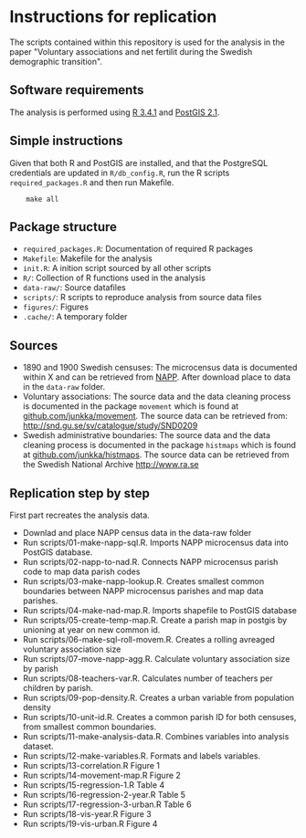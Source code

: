 Instructions for replication
================

The scripts contained within this repository is used for the analysis in the paper "Voluntary associations and net fertilit during the Swedish demographic transition". 

## Software requirements

The analysis is performed using [R 3.4.1](https://www.r-project.org/) and [PostGIS 2.1](http://postgis.net/).

## Simple instructions

Given that both R and PostGIS are installed, and that the PostgreSQL credentials are updated in `R/db_config.R`, run the R scripts `required_packages.R` and then run Makefile.

		make all


## Package structure

* `required_packages.R`: Documentation of required R packages
* `Makefile`: Makefile for the analysis
* `init.R`: A inition script sourced by all other scripts
* `R/`: Collection of R functions used in the analysis
* `data-raw/`: Source datafiles
* `scripts/`: R scripts to reproduce analysis from source data files
* `figures/`: Figures
* `.cache/`: A temporary folder

## Sources

* 1890 and 1900 Swedish censuses: The microcensus data is documented within X and can be retrieved from [NAPP](https://www.nappdata.org/). After download place to data in the `data-raw` folder.
* Voluntary associations: The source data and the data cleaning process is documented in the package `movement` which is found at [github.com/junkka/movement](https://github.com/junkka/movement). The source data can be retrieved from: http://snd.gu.se/sv/catalogue/study/SND0209
* Swedish administrative boundaries: The source data and the data cleaning process is documented in the package `histmaps` which is found at [github.com/junkka/histmaps](https://github.com/junkka/histmaps). The source data can be retrieved from the Swedish National Archive http://www.ra.se

## Replication step by step

First part recreates the analysis data.

* Downlad and place NAPP census data in the data-raw folder
* Run scripts/01-make-napp-sql.R. Imports NAPP microcensus data into PostGIS database.
* Run scripts/02-napp-to-nad.R. Connects NAPP microcensus parish code to map data parish codes
* Run scripts/03-make-napp-lookup.R. Creates smallest common boundaries between NAPP microcensus parishes and map data parishes.
* Run scripts/04-make-nad-map.R. Imports shapefile to PostGIS database
* Run scripts/05-create-temp-map.R. Create a parish map in postgis by unioning at year on new common id.
* Run scripts/06-make-sql-roll-movem.R. Creates a rolling avreaged voluntary association size
* Run scripts/07-move-napp-agg.R. Calculate voluntary association size by parish
* Run scripts/08-teachers-var.R. Calculates number of teachers per children by parish.
* Run scripts/09-pop-density.R. Creates a urban variable from population density
* Run scripts/10-unit-id.R. Creates a common parish ID for both censuses, from smallest common boundaries.
* Run scripts/11-make-analysis-data.R. Combines variables into analysis dataset.
* Run scripts/12-make-variables.R. Formats and labels variables.
* Run scripts/13-correlation.R Figure 1
* Run scripts/14-movement-map.R Figure 2
* Run scripts/15-regression-1.R Table 4
* Run scripts/16-regression-2-year.R Table 5
* Run scripts/17-regression-3-urban.R Table 6
* Run scripts/18-vis-year.R Figure 3
* Run scripts/19-vis-urban.R Figure 4

